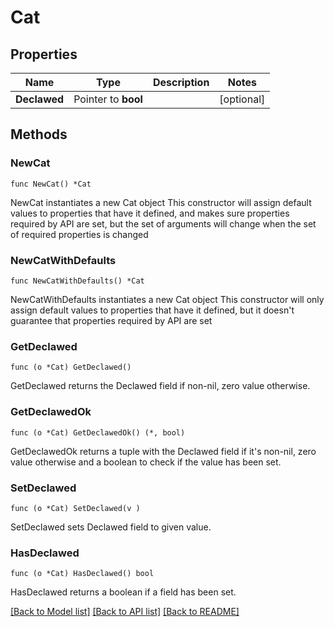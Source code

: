# Cat

## Properties

Name | Type | Description | Notes
------------ | ------------- | ------------- | -------------
**Declawed** | Pointer to **bool** |  | [optional] 

## Methods

### NewCat

`func NewCat() *Cat`

NewCat instantiates a new Cat object
This constructor will assign default values to properties that have it defined,
and makes sure properties required by API are set, but the set of arguments
will change when the set of required properties is changed

### NewCatWithDefaults

`func NewCatWithDefaults() *Cat`

NewCatWithDefaults instantiates a new Cat object
This constructor will only assign default values to properties that have it defined,
but it doesn't guarantee that properties required by API are set

### GetDeclawed

`func (o *Cat) GetDeclawed() `

GetDeclawed returns the Declawed field if non-nil, zero value otherwise.

### GetDeclawedOk

`func (o *Cat) GetDeclawedOk() (*, bool)`

GetDeclawedOk returns a tuple with the Declawed field if it's non-nil, zero value otherwise
and a boolean to check if the value has been set.

### SetDeclawed

`func (o *Cat) SetDeclawed(v )`

SetDeclawed sets Declawed field to given value.

### HasDeclawed

`func (o *Cat) HasDeclawed() bool`

HasDeclawed returns a boolean if a field has been set.


[[Back to Model list]](../README.md#documentation-for-models) [[Back to API list]](../README.md#documentation-for-api-endpoints) [[Back to README]](../README.md)


